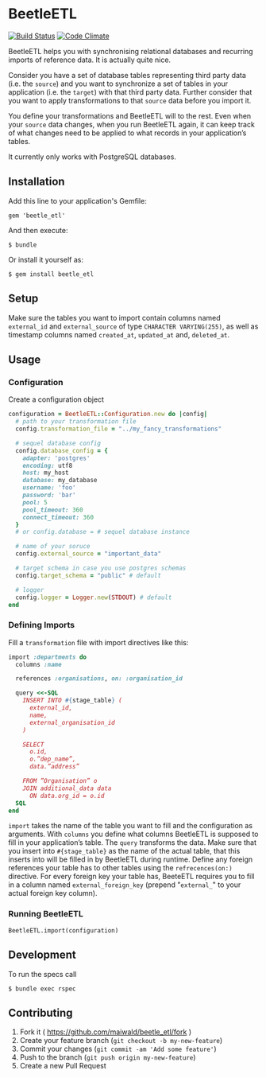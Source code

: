 # BeetleETL
[![Build Status](https://travis-ci.org/maiwald/beetle_etl.svg?branch=master)](https://travis-ci.org/maiwald/beetle_etl)
[![Code Climate](https://codeclimate.com/github/maiwald/beetle_etl.png)](https://codeclimate.com/github/maiwald/beetle_etl)

BeetleETL helps you with synchronising relational databases and recurring imports of reference data. It is actually quite nice.

Consider you have a set of database tables representing third party data (i.e. the ```source```) and you want to synchronize a set of tables in your application (i.e. the ```target```) with that third party data. Further consider that you want to apply transformations to that ```source``` data before you import it.

You define your transformations and BeetleETL will to the rest. Even when your ```source``` data changes, when you run BeetleETL again, it can keep track of what changes need to be applied to what records in your application’s tables.

It currently only works with PostgreSQL databases.

## Installation

Add this line to your application's Gemfile:

    gem 'beetle_etl'

And then execute:

    $ bundle

Or install it yourself as:

    $ gem install beetle_etl

## Setup

Make sure the tables you want to import contain columns named ```external_id``` and ```external_source``` of type ```CHARACTER VARYING(255)```, as well as timestamp columns named ```created_at```, ```updated_at``` and, ```deleted_at```.

## Usage

### Configuration

Create a configuration object

```ruby
configuration = BeetleETL::Configuration.new do |config|
  # path to your transformation file
  config.transformation_file = "../my_fancy_transformations"

  # sequel database config
  config.database_config = {
    adapter: 'postgres'
    encoding: utf8
    host: my_host
    database: my_database
    username: 'foo'
    password: 'bar'
    pool: 5
    pool_timeout: 360
    connect_timeout: 360
  }
  # or config.database = # sequel database instance

  # name of your soruce
  config.external_source = "important_data"

  # target schema in case you use postgres schemas
  config.target_schema = "public" # default

  # logger
  config.logger = Logger.new(STDOUT) # default
end
```

### Defining Imports

Fill a ```transformation``` file with import directives like this:

```ruby
import :departments do
  columns :name

  references :organisations, on: :organisation_id

  query <<-SQL
    INSERT INTO #{stage_table} (
      external_id,
      name,
      external_organisation_id
    )

    SELECT
      o.id,
      o.”dep_name”,
      data.”address”

    FROM ”Organisation” o
    JOIN additional_data data
      ON data.org_id = o.id
  SQL
end
```

```import``` takes the name of the table you want to fill and the configuration as arguments.
With ```columns``` you define what columns BeetleETL is supposed to fill in your application’s table.
The ```query``` transforms the data. Make sure that you insert into ```#{stage_table}``` as the name of the actual table, that this inserts into will be filled in by BeetleETL during runtime.
Define any foreign references your table has to other tables using the ```refrecences(on:)``` directive. For every foreign key your table has, BeeteETL requires you to fill in a column named ```external_foreign_key``` (prepend "```external_```" to your actual foreign key column).


### Running BeetleETL

    BeetleETL.import(configuration)

## Development

To run the specs call

    $ bundle exec rspec

## Contributing

1. Fork it ( https://github.com/maiwald/beetle_etl/fork )
2. Create your feature branch (`git checkout -b my-new-feature`)
3. Commit your changes (`git commit -am 'Add some feature'`)
4. Push to the branch (`git push origin my-new-feature`)
5. Create a new Pull Request
